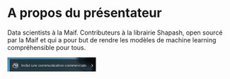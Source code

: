 # A propos du présentateur

Data scientists à la Maif. Contributeurs à la librairie Shapash,
open sourcé par la Maif et qui a pour but de rendre les modèles de machine learning compréhensible pour tous.


<p align="left">
<img src="https://raw.githubusercontent.com/ThomasBoucheCours/sensibilisation_explicabilite/main/assets/communication_commerciale.png" width="200" title="communication_commerciale">
</p>

